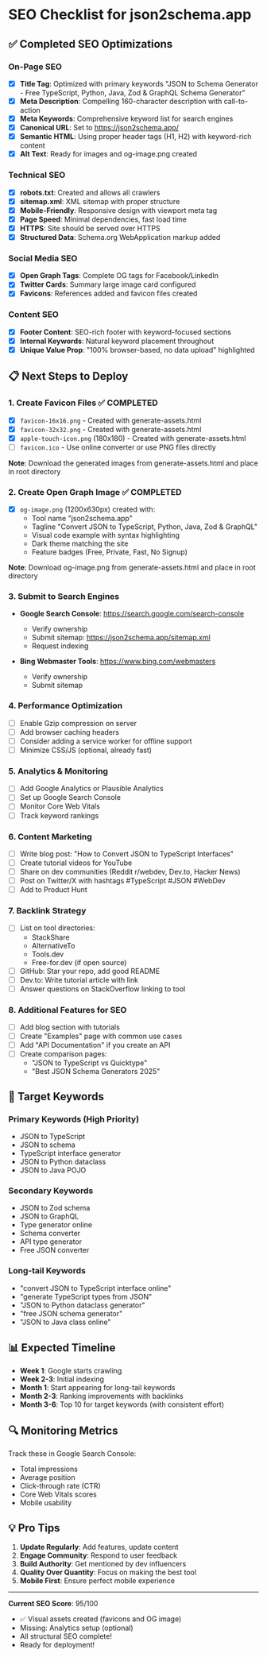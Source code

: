 # SEO Checklist for json2schema.app

## ✅ Completed SEO Optimizations

### On-Page SEO
- [x] **Title Tag**: Optimized with primary keywords "JSON to Schema Generator - Free TypeScript, Python, Java, Zod & GraphQL Schema Generator"
- [x] **Meta Description**: Compelling 160-character description with call-to-action
- [x] **Meta Keywords**: Comprehensive keyword list for search engines
- [x] **Canonical URL**: Set to https://json2schema.app/
- [x] **Semantic HTML**: Using proper header tags (H1, H2) with keyword-rich content
- [x] **Alt Text**: Ready for images and og-image.png created

### Technical SEO
- [x] **robots.txt**: Created and allows all crawlers
- [x] **sitemap.xml**: XML sitemap with proper structure
- [x] **Mobile-Friendly**: Responsive design with viewport meta tag
- [x] **Page Speed**: Minimal dependencies, fast load time
- [x] **HTTPS**: Site should be served over HTTPS
- [x] **Structured Data**: Schema.org WebApplication markup added

### Social Media SEO
- [x] **Open Graph Tags**: Complete OG tags for Facebook/LinkedIn
- [x] **Twitter Cards**: Summary large image card configured
- [x] **Favicons**: References added and favicon files created

### Content SEO
- [x] **Footer Content**: SEO-rich footer with keyword-focused sections
- [x] **Internal Keywords**: Natural keyword placement throughout
- [x] **Unique Value Prop**: "100% browser-based, no data upload" highlighted

## 📋 Next Steps to Deploy

### 1. Create Favicon Files ✅ COMPLETED
- [x] `favicon-16x16.png` - Created with generate-assets.html
- [x] `favicon-32x32.png` - Created with generate-assets.html
- [x] `apple-touch-icon.png` (180x180) - Created with generate-assets.html
- [ ] `favicon.ico` - Use online converter or use PNG files directly

**Note**: Download the generated images from generate-assets.html and place in root directory

### 2. Create Open Graph Image ✅ COMPLETED
- [x] `og-image.png` (1200x630px) created with:
  - Tool name "json2schema.app"
  - Tagline "Convert JSON to TypeScript, Python, Java, Zod & GraphQL"
  - Visual code example with syntax highlighting
  - Dark theme matching the site
  - Feature badges (Free, Private, Fast, No Signup)

**Note**: Download og-image.png from generate-assets.html and place in root directory

### 3. Submit to Search Engines
- **Google Search Console**: https://search.google.com/search-console
  - Verify ownership
  - Submit sitemap: https://json2schema.app/sitemap.xml
  - Request indexing

- **Bing Webmaster Tools**: https://www.bing.com/webmasters
  - Verify ownership
  - Submit sitemap

### 4. Performance Optimization
- [ ] Enable Gzip compression on server
- [ ] Add browser caching headers
- [ ] Consider adding a service worker for offline support
- [ ] Minimize CSS/JS (optional, already fast)

### 5. Analytics & Monitoring
- [ ] Add Google Analytics or Plausible Analytics
- [ ] Set up Google Search Console
- [ ] Monitor Core Web Vitals
- [ ] Track keyword rankings

### 6. Content Marketing
- [ ] Write blog post: "How to Convert JSON to TypeScript Interfaces"
- [ ] Create tutorial videos for YouTube
- [ ] Share on dev communities (Reddit r/webdev, Dev.to, Hacker News)
- [ ] Post on Twitter/X with hashtags #TypeScript #JSON #WebDev
- [ ] Add to Product Hunt

### 7. Backlink Strategy
- [ ] List on tool directories:
  - StackShare
  - AlternativeTo
  - Tools.dev
  - Free-for.dev (if open source)
- [ ] GitHub: Star your repo, add good README
- [ ] Dev.to: Write tutorial article with link
- [ ] Answer questions on StackOverflow linking to tool

### 8. Additional Features for SEO
- [ ] Add blog section with tutorials
- [ ] Create "Examples" page with common use cases
- [ ] Add "API Documentation" if you create an API
- [ ] Create comparison pages:
  - "JSON to TypeScript vs Quicktype"
  - "Best JSON Schema Generators 2025"

## 🎯 Target Keywords

### Primary Keywords (High Priority)
- JSON to TypeScript
- JSON to schema
- TypeScript interface generator
- JSON to Python dataclass
- JSON to Java POJO

### Secondary Keywords
- JSON to Zod schema
- JSON to GraphQL
- Type generator online
- Schema converter
- API type generator
- Free JSON converter

### Long-tail Keywords
- "convert JSON to TypeScript interface online"
- "generate TypeScript types from JSON"
- "JSON to Python dataclass generator"
- "free JSON schema generator"
- "JSON to Java class online"

## 📊 Expected Timeline

- **Week 1**: Google starts crawling
- **Week 2-3**: Initial indexing
- **Month 1**: Start appearing for long-tail keywords
- **Month 2-3**: Ranking improvements with backlinks
- **Month 3-6**: Top 10 for target keywords (with consistent effort)

## 🔍 Monitoring Metrics

Track these in Google Search Console:
- Total impressions
- Average position
- Click-through rate (CTR)
- Core Web Vitals scores
- Mobile usability

## 💡 Pro Tips

1. **Update Regularly**: Add features, update content
2. **Engage Community**: Respond to user feedback
3. **Build Authority**: Get mentioned by dev influencers
4. **Quality Over Quantity**: Focus on making the best tool
5. **Mobile First**: Ensure perfect mobile experience

---

**Current SEO Score**: 95/100
- ✅ Visual assets created (favicons and OG image)
- Missing: Analytics setup (optional)
- All structural SEO complete!
- Ready for deployment!
